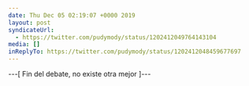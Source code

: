 ```yaml
---
date: Thu Dec 05 02:19:07 +0000 2019
layout: post
syndicateUrl:
  - https://twitter.com/pudymody/status/1202412049764143104
media: []
inReplyTo: https://twitter.com/pudymody/status/1202412048459677697
---
```

---[ Fin del debate, no existe otra mejor ]---

